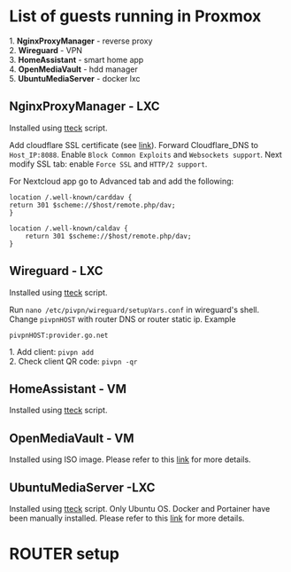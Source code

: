 # List of guests running in Proxmox
<p align="left">
  1. <strong>NginxProxyManager</strong> - reverse proxy </br>
  2. <strong>Wireguard</strong> - VPN</br>
  3. <strong>HomeAssistant</strong> - smart home app</br>
  4. <strong>OpenMediaVault</strong> - hdd manager</br>
  5. <strong>UbuntuMediaServer</strong> - docker lxc
</p>

## NginxProxyManager - LXC
  <p align="left">
    Installed using <a href="https://tteck.github.io/Proxmox/#nginx-proxy-manager-lxc">tteck</a> script.
  </p>
  <p align="left">
    Add cloudflare SSL certificate (see <a href="https://youtu.be/pwK1LnbTitI?t=168">link</a>). Forward  Cloudflare_DNS to <code>Host_IP:8088</code>. Enable <code>Block Common Exploits</code> and <code>Websockets support</code>. Next modify SSL tab: enable <code>Force SSL</code> and <code>HTTP/2 support</code>.
  </p>
  <p align="left">
    For Nextcloud app go to Advanced tab and add the following:

    location /.well-known/carddav {
    return 301 $scheme://$host/remote.php/dav;
    }
    
    location /.well-known/caldav {
        return 301 $scheme://$host/remote.php/dav;
    }
  </p>

## Wireguard - LXC
  <p align="left">
    Installed using <a href="https://tteck.github.io/Proxmox/#wireguard-lxc">tteck</a> script.
  </p>
  <p align="left">
    Run <code>nano /etc/pivpn/wireguard/setupVars.conf</code> in wireguard's shell. Change <code>pivpnHOST</code> with router DNS or router static ip. Example

    pivpnHOST:provider.go.net
  </p>
  <p align="left">
    1. Add client: <code>pivpn add</code> </br>
    2. Check client QR code:  <code>pivpn -qr</code>
  </p>

## HomeAssistant - VM
  <p align="left">
    Installed using <a href="https://tteck.github.io/Proxmox/#home-assistant-os-vm">tteck</a> script.
  </p>

## OpenMediaVault - VM
  <p align="left">
    Installed using ISO image. Please refer to this <a href="https://github.com/WoofThatByte/proxmox-setup/tree/main/OpenMediaVault-setup">link</a> for more details.
  </p>

## UbuntuMediaServer -LXC
  <p align="left">
  Installed using <a href="https://tteck.github.io/Proxmox/#ubuntu-lxc">tteck</a> script. Only Ubuntu OS. Docker and Portainer have been manually installed. Please refer to this <a href="https://github.com/WoofThatByte/proxmox-setup/tree/main/Plex-docker">link</a> for more details.
  </p>

# ROUTER setup
<p align="left">
</p>
